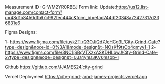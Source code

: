 Measurement ID : G-WM2YR0RBEJ
Form link: Update:https://us12.list-manage.com/contact-form?u=48d1b8450dfb67c992fec444c&form_id=efad744df20348a72427317d236831e6

Figma Designs:

1-	https://www.figma.com/file/uykZTixQ3OJiQd7JeHCg3L/City-Grind-Cafe?type=design&node-id=0%3A1&mode=design&t=NOsKf9tsOb4qmyy1-1
2-	https://www.figma.com/file/3NC1jSBgVTXzxASKDHLbwJ/City-Grind-Cafe-2?type=design&mode=design&t=03a4ynD3KV6nIsob-1

Github
https://github.com/JJAMES24/city-grind


Vercel Deployment 
 https://city-grind-jarod-james-projects.vercel.app
